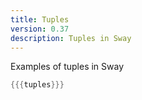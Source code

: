 ```yaml
---
title: Tuples
version: 0.37
description: Tuples in Sway
---
```


Examples of tuples in Sway

```rust
{{{tuples}}}
```
